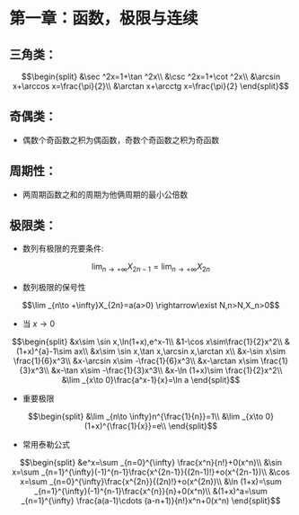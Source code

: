 <head>
  <script src="https://cdn.mathjax.org/mathjax/latest/MathJax.js?config=TeX-AMS-MML_HTMLorMML" type="text/javascript"></script>
  <script type="text/x-mathjax-config">
    MathJax.Hub.Config({
      tex2jax: {
      skipTags: ['script', 'noscript', 'style', 'textarea', 'pre'],
      inlineMath: [['$','$']]
      }
    });
  </script>
</head>

# 第一章：函数，极限与连续

## 三角类：

$$\begin{split}
    &\sec ^2x=1+\tan ^2x\\
    &\csc ^2x=1+\cot ^2x\\
    &\arcsin x+\arccos x=\frac{\pi}{2}\\
    &\arctan x+\arcctg x=\frac{\pi}{2}
\end{split}$$

## 奇偶类：

- 偶数个奇函数之积为偶函数，奇数个奇函数之积为奇函数

## 周期性：

- 两周期函数之和的周期为他俩周期的最小公倍数

## 极限类：

- 数列有极限的充要条件:

$$\lim _{n\to +\infty}X_{2n-1}=\lim _{n\to +\infty}X_{2n}$$

- 数列极限的保号性

$$\lim _{n\to +\infty}X_{2n}=a(a>0) \rightarrow\exist N,n>N,X_n>0$$

- 当 $x\to 0$

$$\begin{split}
    &x\sim \sin x,\ln(1+x),e^x-1\\
    &1-\cos x\sim\frac{1}{2}x^2\\
    &(1+x)^{a}-1\sim ax\\
    &x\sim \sin x,\tan x,\arcsin x,\arctan x\\
    &x-\sin x\sim \frac{1}{6}x^3\\
    &x-\arcsin x\sim -\frac{1}{6}x^3\\
    &x-\arctan x\sim \frac{1}{3}x^3\\
    &x-\tan x\sim -\frac{1}{3}x^3\\
    &x-\ln (1+x)\sim \frac{1}{2}x^2\\
    &\lim _{x\to 0}\frac{a^x-1}{x}=\ln a
\end{split}$$


- 重要极限

$$\begin{split}
    &\lim _{n\to \infty}n^{\frac{1}{n}}=1\\
    &\lim _{x\to 0}(1+x)^{\frac{1}{x}}=e\\
\end{split}$$

- 常用泰勒公式

$$\begin{split}
    &e^x=\sum _{n=0}^{\infty} \frac{x^n}{n!}+0(x^n)\\
    &\sin x=\sum _{n=1}^{\infty}(-1)^{n-1}\frac{x^{2n-1}}{(2n-1)!}+o(x^{2n-1})\\
    &\cos x=\sum _{n=0}^{\infty}\frac{x^{2n}}{(2n)!}+o(x^{2n})\\
    &\ln (1+x)=\sum _{n=1}^{\infty}(-1)^{n-1}\frac{x^{n}}{n}+0(x^n)\\
    &(1+x)^a=\sum _{n=1}^{\infty} \frac{a(a-1)\cdots (a-n+1)}{n!}x^n+0(x^n)
\end{split}$$

